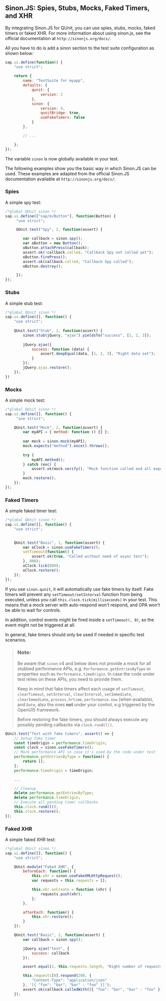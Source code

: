 <!-- loio457eaada68a24187858fd5e8b21a4892 -->

## Sinon.JS: Spies, Stubs, Mocks, Faked Timers, and XHR

By integrating Sinon.JS for QUnit, you can use spies, stubs, mocks, faked timers or faked XHR. For more information about using sinon.js, see the official documentation at `http://sinonjs.org/docs/`.

All you have to do is add a sinon section to the test suite configuration as shown below:

```js
sap.ui.define(function() {
	"use strict";
 
	return {
		name: "TestSuite for myapp",
		defaults: {
			qunit: {
				version: 2
			},
			sinon: {
				version: 4,
				qunitBridge: true,
				useFakeTimers: false
			}
		},

		// ...

	};
});
```

The variable `sinon` is now globally available in your test.

The following examples show you the basic way in which Sinon.JS can be used. These examples are adapted from the official Sinon.JS documentation available at `http://sinonjs.org/docs/`:



<a name="loio457eaada68a24187858fd5e8b21a4892__section_wn1_n3q_f1c"/>

### Spies

A simple spy test:

```js
/*global QUnit sinon */
sap.ui.define(["sap/m/Button"], function(Button) {
	 "use strict";

	 QUnit.test("Spy", 2, function(assert) {

	 	var callback = sinon.spy();
	 	var oButton = new Button();
	 	oButton.attachPress(callback);
	 	assert.ok(!callback.called, "Callback Spy not called yet");
	 	oButton.firePress();
	 	assert.ok(callback.called, "Callback Spy called");
	 	oButton.destroy();

	 });
});
```



<a name="loio457eaada68a24187858fd5e8b21a4892__section_bxx_43q_f1c"/>

### Stubs

A simple stub test:

```js
/*global QUnit sinon */
sap.ui.define([], function() {
 	"use strict";
 
 	QUnit.test("Stub", 1, function(assert) {
 		sinon.stub(jQuery, "ajax").yieldsTo("success", [1, 2, 3]);
 
 		jQuery.ajax({
 			success: function (data) {
 				assert.deepEqual(data, [1, 2, 3], "Right data set"); 
 			}
 		});
 		jQuery.ajax.restore();
 	});
})
```



<a name="loio457eaada68a24187858fd5e8b21a4892__section_mbs_q3q_f1c"/>

### Mocks

A simple mock test:

```js
/*global QUnit sinon */
sap.ui.define([], function() {
	 "use strict";

 	QUnit.test("Mock", 2, function(assert) {
 		var myAPI = { method: function () {} };
 
 		var mock = sinon.mock(myAPI);
		mock.expects("method").once().throws();
 
 		try {
 			myAPI.method();
 		} catch (exc) {
 			assert.ok(mock.verify(), "Mock function called and all expectations are fullfilled");
 		}
 		mock.restore();
 	});
});
```



<a name="loio457eaada68a24187858fd5e8b21a4892__section_FAKETIM"/>

### Faked Timers

A simple faked timer test:

```js
/*global QUnit sinon */
sap.ui.define([], function() {
 	"use strict";

 
 	QUnit.test("Basic", 1, function(assert) {
 		var oClock = sinon.useFakeTimers();
 		setTimeout(function() {
 			assert.ok(true, "Called without need of async test");
 		}, 800);
 		oClock.tick(800);
 		oClock.restore();
 	});
});
```

If you use `sinon.qunit`, it will automatically use fake timers by itself. Fake timers will prevent any `setTimeout/setInterval` function from being executed, unless you call `this.clock.tick(milliseconds)` in your test. This means that a mock server with auto-respond won't respond, and OPA won't be able to wait for controls.

In addition, control events might be fired inside a `setTimeout(, 0)`, so the event might not be triggered at all.

In general, fake timers should only be used if needed in specific test scenarios.

> ### Note:  
> Be aware that `sinon` v4 and below does not provide a mock for all stubbed performance APIs, e.g. `Performance.getEntriesByType` or properties such as `Performance.timeOrigin`. In case the code under test relies on these APIs, you need to provide them.
> 
> Keep in mind that fake timers affect each usage of `setTimeout`, `clearTimeout`, `setInterval`, `clearInterval`, `setImmediate`, `clearImmediate`, `process.hrtime`, `performance.now` \(when available\), and `Date`, also the ones **not** under your control, e.g triggered by the OpenUI5 framework.
> 
> Before restoring the fake timers, you should always execute any possibly pending callbacks via `clock.runAll()`.

```js
QUnit.test("Test with fake timers", assert() => {
    // Setup fake timer
    const timeOrigin = performance.timeOrigin;
    const clock = sinon.useFakeTimers();
    // Mock performance API in case it's used by the code under test
    performance.getEntriesByType = function() {
        return [];
    };
    performance.timeOrigin = timeOrigin;

    ...

    // Cleanup
    delete performance.getEntriesByType;
    delete performance.timeOrigin;
    // Execute all pending timer callbacks
    this.clock.runAll();
    this.clock.restore();
});
```



<a name="loio457eaada68a24187858fd5e8b21a4892__section_mfx_g3q_f1c"/>

### Faked XHR

A simple faked XHR test:

```js
/*global QUnit sinon */
sap.ui.define([], function() {
	"use strict";

	QUnit.module("Faked XHR", {
		beforeEach: function() {
			this.xhr = sinon.useFakeXMLHttpRequest();
			var requests = this.requests = [];

			this.xhr.onCreate = function (xhr) {
				requests.push(xhr);
			};
		},

		afterEach: function() {
			this.xhr.restore();
		}
	});

	QUnit.test("Basic", 2, function(assert) {
		var callback = sinon.spy();

		jQuery.ajax("test", {
			success: callback
		});

		assert.equal(1, this.requests.length, "Right number of requests");

		this.requests[0].respond(200, {
			"Content-Type": "application/json"
		}, '[{ "foo": "bar", "bar" : "foo" }]');
		assert.ok(callback.calledWith([{ "foo": "bar", "bar" : "foo" }]), "Data is called right");
	});
```

